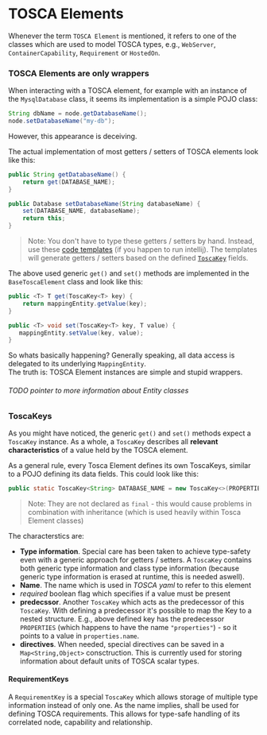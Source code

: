 # TOSCA Elements

Whenever the term `TOSCA Element` is mentioned, it refers to one of the classes which are used to model TOSCA types, e.g., `WebServer`, `ContainerCapability`, `Requirement` or `HostedOn`.

### TOSCA Elements are only wrappers 
When interacting with a TOSCA element, for example with an instance of the `MysqlDatabase` class, it seems its implementation is a simple POJO class:

```java
String dbName = node.getDatabaseName();
node.setDatabaseName("my-db");
```

However, this appearance is deceiving.

The actual implementation of most getters / setters of TOSCA elements look like this:
```java
public String getDatabaseName() {
    return get(DATABASE_NAME);
}

public Database setDatabaseName(String databaseName) {
    set(DATABASE_NAME, databaseName);
    return this;
}
```

> Note: You don't have to type these getters / setters by hand. Instead, use these [code templates](code-templates.md) (if you happen to run intellij). The templates will generate getters / setters based on the defined [`ToscaKey`](#toscakeys) fields.

The above used generic `get()` and `set()` methods are implemented in the `BaseToscaElement` class and look like this:
```java
public <T> T get(ToscaKey<T> key) {
    return mappingEntity.getValue(key);
}

public <T> void set(ToscaKey<T> key, T value) {
   mappingEntity.setValue(key, value);
}
```

So whats basically happening? Generally speaking, all data access is delegated to its underlying `MappingEntity`.  
The truth is: TOSCA Element instances are simple and stupid wrappers.
###### TODO pointer to more information about Entity classes

### ToscaKeys
As you might have noticed, the generic `get()` and `set()` methods expect a `ToscaKey` instance. As a whole, a `ToscaKey` describes all **relevant characteristics** of a value held by the TOSCA element.   



As a general rule, every Tosca Element defines its own ToscaKeys, similar to a POJO defining its data fields. This could look like this:

```java
public static ToscaKey<String> DATABASE_NAME = new ToscaKey<>(PROPERTIES, "name").required();

```

> Note: They are not declared as `final` - this would cause problems in combination with inheritance (which is used heavily within Tosca Element classes)

The characterstics are:  

- **Type information**. Special care has been taken to achieve type-safety even with a generic approach for getters / setters. A `ToscaKey` contains both generic type information and class type information (because generic type information is erased at runtime, this is needed aswell).
- **Name**. The name which is used in *TOSCA yaml* to refer to this element
- *required* boolean flag which specifies if a value must be present
- **predecssor**. Another `ToscaKey` which acts as the predecessor of this `ToscaKey`. With defining a predecessor it's possible to map the Key to a nested structure. E.g., above defined key has the predecessor `PROPERTIES` (which happens to have the name `"properties"`) - so it points to a value in `properties.name`.
- **directives**. When needed, special directives can be saved in a `Map<String,Object>` consctruction. This is currently used for storing information about default units of TOSCA scalar types.


#### RequirementKeys
A `RequirementKey` is a special `ToscaKey` which allows storage of multiple type information instead of only one. As the name implies, shall be used for defining TOSCA requirements. This allows for type-safe handling of its correlated node, capability and relationship.
